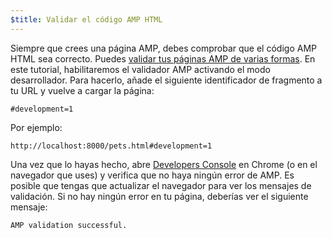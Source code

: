 ```yaml
---
$title: Validar el código AMP HTML
---
```


Siempre que crees una página AMP, debes comprobar que el código AMP HTML sea correcto. Puedes [validar tus páginas AMP de varias formas](../../../../documentation/guides-and-tutorials/learn/validation-workflow/validate_amp.md).  En este tutorial, habilitaremos el validador AMP activando el modo desarrollador. Para hacerlo, añade el siguiente identificador de fragmento a tu URL y vuelve a cargar la página:

```text
#development=1
```

Por ejemplo:

```text
http://localhost:8000/pets.html#development=1
```

Una vez que lo hayas hecho, abre [Developers Console](https://developer.chrome.com/devtools/docs/console) en Chrome (o en el navegador que uses) y verifica que no haya ningún error de AMP. Es posible que tengas que actualizar el navegador para ver los mensajes de validación. Si no hay ningún error en tu página, deberías ver el siguiente mensaje:

```text
AMP validation successful.
```
